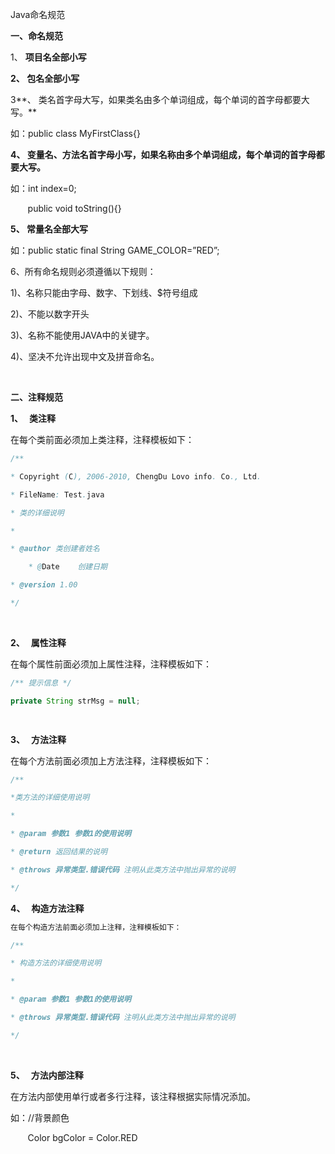 Java命名规范

**一、命名规范**

1、 **项目名全部小写**

**2、 包名全部小写**

3**、 类名首字母大写，如果类名由多个单词组成，每个单词的首字母都要大写。**

如：public class MyFirstClass{}

**4、 变量名、方法名首字母小写，如果名称由多个单词组成，每个单词的首字母都要大写。**

如：int index=0;

       public void toString(){}

**5、 常量名全部大写**

如：public static final String GAME_COLOR=”RED”;

6、所有命名规则必须遵循以下规则：

1)、名称只能由字母、数字、下划线、$符号组成

2)、不能以数字开头

3)、名称不能使用JAVA中的关键字。

4)、坚决不允许出现中文及拼音命名。

 

**二、注释规范**

**1、   类注释**

在每个类前面必须加上类注释，注释模板如下：

```java
/**

* Copyright (C), 2006-2010, ChengDu Lovo info. Co., Ltd.

* FileName: Test.java

* 类的详细说明

*

* @author 类创建者姓名

    * @Date    创建日期

* @version 1.00

*/

```



 

**2、   属性注释**

在每个属性前面必须加上属性注释，注释模板如下：

```java
/** 提示信息 */

private String strMsg = null;

 

```



**3、   方法注释**

在每个方法前面必须加上方法注释，注释模板如下：

```java
/**

*类方法的详细使用说明

*

* @param 参数1 参数1的使用说明

* @return 返回结果的说明

* @throws 异常类型.错误代码 注明从此类方法中抛出异常的说明

*/

```



**4、   构造方法注释**

``` java
在每个构造方法前面必须加上注释，注释模板如下：

/**

* 构造方法的详细使用说明

*

* @param 参数1 参数1的使用说明

* @throws 异常类型.错误代码 注明从此类方法中抛出异常的说明

*/
```

 

**5、   方法内部注释**

在方法内部使用单行或者多行注释，该注释根据实际情况添加。

如：//背景颜色

       Color bgColor = Color.RED